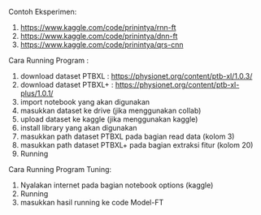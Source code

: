Contoh Eksperimen:
1. https://www.kaggle.com/code/prinintya/rnn-ft
2. https://www.kaggle.com/code/prinintya/dnn-ft
3. https://www.kaggle.com/code/prinintya/qrs-cnn


Cara Running Program :
1. download dataset PTBXL : https://physionet.org/content/ptb-xl/1.0.3/
2. download dataset PTBXL+ : https://physionet.org/content/ptb-xl-plus/1.0.1/
3. import notebook yang akan digunakan
4. masukkan dataset ke drive (jika menggunakan collab)
5. upload dataset ke kaggle (jika menggunakan kaggle)
6. install library yang akan digunakan
7. masukkan path dataset PTBXL pada bagian read data (kolom 3)
8. masukkan path dataset PTBXL+ pada bagian extraksi fitur (kolom 20)
9. Running



Cara Running Program Tuning:
1. Nyalakan internet pada bagian notebook options (kaggle)
2. Running
3. masukkan hasil running ke code Model-FT
